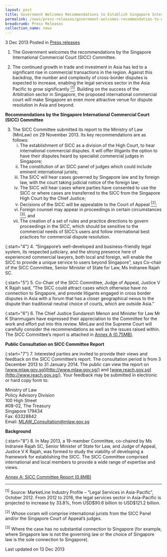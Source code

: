 ```yaml
---
layout: post
title: Government Welcomes Recommendations to Establish Singapore International Commercial Court
permalink: /news/press-releases/government-welcomes-recommendation-to-establish-SICC
breadcrumb: Press Releases
collection_name: news
---
```



3 Dec 2013 Posted in [Press releases](/news/press-releases)

1. The Government welcomes the recommendations by the Singapore International Commercial Court (SICC) Committee.


2. The continued growth in trade and investment in Asia has led to a significant rise in commercial transactions in the region.  Against this backdrop, the number and complexity of cross-border disputes is expected to increase, enabling the legal services sector in the Asia Pacific to grow significantly <a href="#signifcantly"><sup>[1]</sup></a>.  Building on the success of the Arbitration sector in Singapore, the proposed international commercial court will make Singapore an even more attractive venue for dispute resolution in Asia and beyond.


**Recommendations by the Singapore International Commercial Court (SICC) Committee**

<ol start="3">
<li>The SICC Committee submitted its report to the Ministry of Law (MinLaw) on 29 November 2013.  Its key recommendations are as follows:

<ol style="list-style-type: lower-roman;">

<li>The establishment of SICC as a division of the High Court, to hear international commercial disputes. It will offer litigants the option to have their disputes heard by specialist commercial judges in Singapore;</li>


<li>The constitution of an SICC panel of judges which could include eminent international jurists;</li>


<li>The SICC will hear cases governed by Singapore law and by foreign law, with the court taking judicial notice of the foreign law;</li>


<li>The SICC will hear cases where parties have consented to use the SICC or where cases are transferred to the SICC from the Singapore High Court by the Chief Justice;</li>


<li>Decisions of the SICC will be appealable to the Court of Appeal <a href="#appeal"><sup>[2]</sup></a>;</li>


<li>Foreign counsel may appear in proceedings in certain circumstances <a href="#circumstances"><sup>[3]</sup></a>; and</li>


<li>The creation of a set of rules and practice directions to govern proceedings in the SICC, which should be sensitive to the commercial needs of SICC’s users and follow international best practices for commercial dispute resolution.</li>

</ol>

</li>
</ol>

{:start="4"}
4. “Singapore’s well-developed and business-friendly legal system, its respected judiciary, and the strong presence here of experienced commercial lawyers, both local and foreign, will enable the SICC to provide a unique service to users beyond Singapore”, says Co-chair of the SICC Committee, Senior Minister of State for Law, Ms Indranee Rajah SC.

{:start="5"}
5. Co-Chair of the SICC Committee, Judge of Appeal, Justice V K Rajah said, “The SICC could attract cases which otherwise have no connection to Singapore, and provide litigants engaged in cross border disputes in Asia with a forum that has a closer geographical nexus to the dispute than traditional neutral choice of courts, which are outside Asia.”

{:start="6"}
6. The Chief Justice Sundaresh Menon and Minister for Law Mr K Shanmugam have expressed their appreciation to the Committee for the work and effort put into this review. MinLaw and the Supreme Court will carefully consider the recommendations as well as the issues raised within.  The SICC Committee’s report is attached in [Annex A (0.75MB)](/files/news/press-releases/2013/12/AnnexA-SICCCommitteeReport.pdf).

**Public Consultation on SICC Committee Report**

{:start="7"}
7. Interested parties are invited to provide their views and feedback on the SICC Committee’s report.  The consultation period is from 3 December 2013 to 31 January 2014.  The public can view the report on [www.mlaw.gov.sg](http://www.mlaw.gov.sg/) and [www.reach.gov.sg](http://www.reach.gov.sg/).  Your feedback may be submitted in electronic or hard copy form to:


Ministry of Law  
Policy Advisory Division  
100 High Street  
#08-02, The Treasury  
Singapore 179434  
Fax: 63328842  
Email: <MLAW_Consultation@mlaw.gov.sg>

**Background**

{:start="8"}
8. In May 2013, a 19-member Committee, co-chaired by Ms Indranee Rajah SC, Senior Minister of State for Law, and Judge of Appeal, Justice V K Rajah, was formed to study the viability of developing a framework for establishing the SICC. The SICC Committee comprised international and local members to provide a wide range of expertise and views.  

[Annex A: SICC Committee Report (0.8MB)](/files/news/press-releases/2013/12/AnnexA-SICCCommitteeReport.pdf)

---
<p id="signifcantly"><sup>[1]</sup> Source: MarketLine Industry Profile – “Legal Services in Asia-Pacific”, October 2012. From 2012 to 2016, the legal services sector in Asia-Pacific is projected to increase by 33.8%, from USD$90.6 billion to USD$121.2 billion.</p>


<p id="appeal"><sup>[2]</sup> Whose coram will comprise international jurists from the SICC Panel and/or the Singapore Court of Appeal’s judges.</p>  


<p id="circumstances"><sup>[3]</sup> Where the case has no substantial connection to Singapore (for example, where Singapore law is not the governing law or the choice of Singapore law is the sole connection to Singapore). </p>

<p class="right-side-updated">Last updated on 13 Dec 2013</p>



